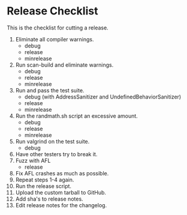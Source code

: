 # Release Checklist

This is the checklist for cutting a release.

1.	Eliminate all compiler warnings.
	* debug
	* release
	* minrelease
2.	Run scan-build and eliminate warnings.
	* debug
	* release
	* minrelease
3.	Run and pass the test suite.
	* debug (with AddressSanitizer and UndefinedBehaviorSanitizer)
	* release
	* minrelease
4.	Run the randmath.sh script an excessive amount.
	* debug
	* release
	* minrelease
5.	Run valgrind on the test suite.
	* debug
6.	Have other testers try to break it.
7.	Fuzz with AFL
	* release
8.	Fix AFL crashes as much as possible.
9.	Repeat steps 1-4 again.
10.	Run the release script.
11.	Upload the custom tarball to GitHub.
12.	Add sha's to release notes.
13.	Edit release notes for the changelog.
